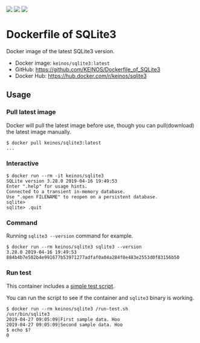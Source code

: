 [![](https://images.microbadger.com/badges/image/keinos/sqlite3.svg)](https://hub.docker.com/r/keinos/sqlite3 "DockerHub") [![](https://img.shields.io/docker/cloud/automated/keinos/sqlite3.svg)](https://hub.docker.com/r/keinos/sqlite3 "Docker Cloud Automated build") [![](https://img.shields.io/docker/cloud/build/keinos/sqlite3.svg)](https://hub.docker.com/r/keinos/sqlite3/builds "Docker Cloud Build Status")

# Dockerfile of SQLite3

Docker image of the latest SQLite3 version.

- Docker image: `keinos/sqlite3:latest`
- GitHub: <https://github.com/KEINOS/Dockerfile_of_SQLite3>
- Docker Hub: <https://hub.docker.com/r/keinos/sqlite3>

## Usage

### Pull latest image

Docker will pull the latest image before use, though you can pull(download) the latest image manually.

```shellsession
$ docker pull keinos/sqlite3:latest
...
```

### Interactive

```shellsession
$ docker run --rm -it keinos/sqlite3
SQLite version 3.28.0 2019-04-16 19:49:53
Enter ".help" for usage hints.
Connected to a transient in-memory database.
Use ".open FILENAME" to reopen on a persistent database.
sqlite>
sqlite> .quit
```

### Command

Running `sqlite3 --version` command for example.

```shellsession
$ docker run --rm keinos/sqlite3 sqlite3 --version
3.28.0 2019-04-16 19:49:53 884b4b7e502b4e991677b53971277adfaf0a04a284f8e483e2553d0f83156b50
```

### Run test

This container includes a [simple test script](https://github.com/KEINOS/Dockerfile_of_SQLite3/blob/master/run-test.sh).

You can run the script to see if the container and `sqlite3` binary is working.

```shellsession
$ docker run --rm keinos/sqlite3 /run-test.sh
/usr/bin/sqlite3
2019-04-27 09:05:09|First sample data. Hoo
2019-04-27 09:05:09|Second sample data. Hoo
$ echo $?
0
```
